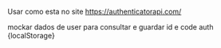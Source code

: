 Usar como esta no site
https://authenticatorapi.com/

mockar dados de user para consultar e guardar id e code auth {localStorage}
